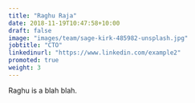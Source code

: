 ```yaml
---
title: "Raghu Raja"
date: 2018-11-19T10:47:58+10:00
draft: false
image: "images/team/sage-kirk-485982-unsplash.jpg"
jobtitle: "CTO"
linkedinurl: "https://www.linkedin.com/example2"
promoted: true
weight: 3
---
```


Raghu is a blah blah.
